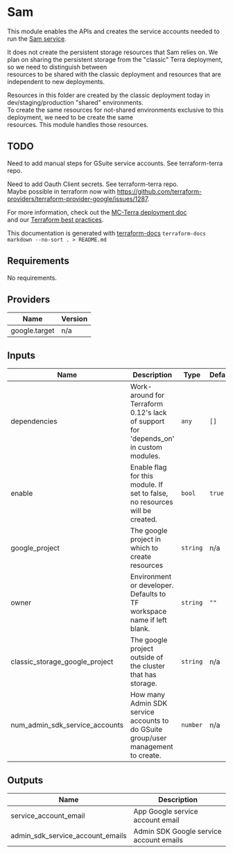 # Sam

This module enables the APIs and creates the service accounts needed to run the
[Sam service](https://github.com/broadinstitute/sam/).

It does not create the persistent storage resources that Sam relies on. We plan on sharing the persistent storage from the "classic" Terra deployment, so we need to distinguish between  
resources to be shared with the classic deployment and resources that are independent to new deployments.

Resources in this folder are created by the classic deployment today in dev/staging/production "shared" environments.  
To create the same resources for not-shared environments exclusive to this deployment, we need to be create the same  
resources. This module handles those resources.

## TODO  
Need to add manual steps for GSuite service accounts. See terraform-terra repo.

Need to add Oauth Client secrets. See terraform-terra repo.  
Maybe possible in terraform now with https://github.com/terraform-providers/terraform-provider-google/issues/1287.

For more information, check out the [MC-Terra deployment doc](https://docs.dsp-devops.broadinstitute.org/mc-terra/mcterra-deployment)  
and our [Terraform best practices](https://docs.dsp-devops.broadinstitute.org/best-practices-guides/terraform).

This documentation is generated with [terraform-docs](https://github.com/segmentio/terraform-docs)
`terraform-docs markdown --no-sort . > README.md`

## Requirements

No requirements.

## Providers

| Name | Version |
|------|---------|
| google.target | n/a |

## Inputs

| Name | Description | Type | Default | Required |
|------|-------------|------|---------|:--------:|
| dependencies | Work-around for Terraform 0.12's lack of support for 'depends\_on' in custom modules. | `any` | `[]` | no |
| enable | Enable flag for this module. If set to false, no resources will be created. | `bool` | `true` | no |
| google\_project | The google project in which to create resources | `string` | n/a | yes |
| owner | Environment or developer. Defaults to TF workspace name if left blank. | `string` | `""` | no |
| classic\_storage\_google\_project | The google project outside of the cluster that has storage. | `string` | n/a | yes |
| num\_admin\_sdk\_service\_accounts | How many Admin SDK service accounts to do GSuite group/user management to create. | `number` | n/a | yes |

## Outputs

| Name | Description |
|------|-------------|
| service\_account\_email | App Google service account email |
| admin\_sdk\_service\_account\_emails | Admin SDK Google service account emails |

